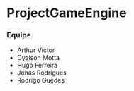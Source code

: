 # ProjectGameEngine

### Equipe

- Arthur Victor
- Dyelson Motta
- Hugo Ferreira
- Jonas Rodrigues
- Rodrigo Guedes
